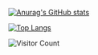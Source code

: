 [![Anurag's GitHub stats](https://github-readme-stats.vercel.app/api?username=aleksanderkoder&theme=tokyonight&show_icons=true)](https://github.com/anuraghazra/github-readme-stats)

[![Top Langs](https://github-readme-stats.vercel.app/api/top-langs/?username=anuraghazra&layout=compact&theme=tokyonight&show_icons=true)](https://github.com/anuraghazra/github-readme-stats)

![Visitor Count](https://profile-counter.glitch.me/aleksanderkoder/count.svg)
